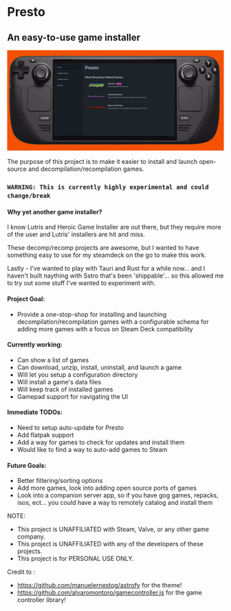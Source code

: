 # Presto   
## An easy-to-use game installer

![Presto](docs/assets/steamdeck.jpg)

The purpose of this project is to make it easier to install and launch open-source and decompilation/recompilation games.

### `WARNING: This is currently highly experimental and could change/break`

#### Why yet another game installer?

I know Lutris and Heroic Game Installer are out there, but they require more of the user and Lutris' installers are hit and miss.

These decomp/recomp projects are awesome, but I wanted to have something easy to use for my steamdeck on the go to make this work. 

Lastly - I've wanted to play with Tauri and Rust for a while now... and I haven't built naything with Sstro that's been 'shippable'... so this allowed me to try out some stuff I've wanted to experiment with.

#### Project Goal:
- Provide a one-stop-shop for installing and launching decompilation/recompilation games with a configurable schema for adding more games with a focus on Steam Deck compatibility

#### Currently working:
- Can show a list of games
- Can download, unzip, install, uninstall, and launch a game
- Will let you setup a configuration directory
- Will install a game's data files
- Will keep track of installed games
- Gamepad support for navigating the UI

#### Immediate TODOs:
- Need to setup auto-update for Presto
- Add flatpak support
- Add a way for games to check for updates and install them
- Would like to find a way to auto-add games to Steam

#### Future Goals:
- Better filtering/sorting options
- Add more games, look into adding open source ports of games
- Look into a companion server app, so if you have gog games, repacks, isos, ect... you could have a way to remotely catalog and install them

NOTE:
- This project is UNAFFILIATED with Steam, Valve, or any other game company.
- This project is UNAFFILIATED with any of the developers of these projects.
- This project is for PERSONAL USE ONLY.

Credit to :
- https://github.com/manuelernestog/astrofy for the theme!
- https://github.com/alvaromontoro/gamecontroller.js for the game controller library!
